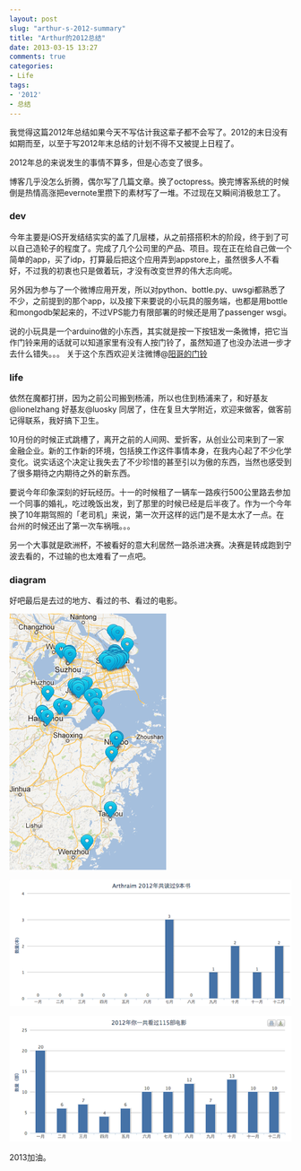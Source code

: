 ```yaml
---
layout: post
slug: "arthur-s-2012-summary"
title: "Arthur的2012总结"
date: 2013-03-15 13:27
comments: true
categories:
- Life
tags:
- '2012'
- 总结
---
```


我觉得这篇2012年总结如果今天不写估计我这辈子都不会写了。2012的末日没有如期而至，以至于写2012年末总结的计划不得不又被提上日程了。

2012年总的来说发生的事情不算多，但是心态变了很多。

博客几乎没怎么折腾，偶尔写了几篇文章。换了octopress。换完博客系统的时候倒是热情高涨把evernote里攒下的素材写了一堆。不过现在又瞬间消极怠工了。

### dev

今年主要是iOS开发结结实实的盖了几层楼，从之前搭搭积木的阶段，终于到了可以自己造轮子的程度了。完成了几个公司里的产品、项目。现在正在给自己做一个简单的app，买了idp，打算最后把这个应用弄到appstore上，虽然很多人不看好，不过我的初衷也只是做着玩，才没有改变世界的伟大志向呢。

另外因为参与了一个微博应用开发，所以对python、bottle.py、uwsgi都熟悉了不少，之前提到的那个app，以及接下来要说的小玩具的服务端，也都是用bottle和mongodb架起来的，不过VPS能力有限部署的时候还是用了passenger wsgi。

说的小玩具是一个arduino做的小东西，其实就是按一下按钮发一条微博，把它当作门铃来用的话就可以知道家里有没有人按门铃了，虽然知道了也没办法进一步才去什么错失。。。 关于这个东西欢迎关注微博@[阳哥的门铃](http://weibo.com/micbell)

### life

依然在魔都打拼，因为之前公司搬到杨浦，所以也住到杨浦来了，和好基友@lionelzhang 好基友@luosky 同居了，住在复旦大学附近，欢迎来做客，做客前记得联系，我好搞下卫生。

10月份的时候正式跳槽了，离开之前的人间网、爱折客，从创业公司来到了一家金融企业。新的工作新的环境，包括换工作这件事情本身，在我内心起了不少化学变化。说实话这个决定让我失去了不少珍惜的甚至引以为傲的东西，当然也感受到了很多期待之内期待之外的新东西。

要说今年印象深刻的好玩经历。十一的时候租了一辆车一路疾行500公里路去参加一个同事的婚礼，吃过晚饭出发，到了那里的时候已经是后半夜了。作为一个今年换了10年期驾照的「老司机」来说，第一次开这样的远门是不是太水了一点。在台州的时候还出了第一次车祸哦。。。

另一个大事就是欧洲杯，不被看好的意大利居然一路杀进决赛。决赛是转成跑到宁波去看的，不过输的也太难看了一点吧。

### diagram

好吧最后是去过的地方、看过的书、看过的电影。

[![](/images/uploads/octo/2012_places.png)](/images/uploads/octo/2012_places.png)

[![](/images/uploads/octo/2012_books.png)](/images/uploads/octo/2012_books.png)

[![](/images/uploads/octo/2012_movies.png)](/images/uploads/octo/2012_movies.png)


2013加油。
